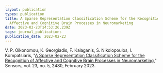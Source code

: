 ```yaml
---
layout: publication
types: publication
title: A Sparse Representation Classification Scheme for the Recognition of
  Affective and Cognitive Brain Processes in Neuromarketing
date: 2023-02-23T14:53:26.239Z
tags: journal_publications
publication_date: 2023-02-23
---
```

V. P. Oikonomou, K. Georgiadis, F. Kalaganis, S. Nikolopoulos, I. Kompatsiaris, "[A Sparse Representation Classification Scheme for the Recognition of Affective and Cognitive Brain Processes in Neuromarketing](https://www.mdpi.com/1424-8220/23/5/2480)," Sensors, vol. 23, no. 5, 2480, February 2023.